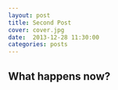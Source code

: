 ```yaml
---
layout: post
title: Second Post
cover: cover.jpg
date:  2013-12-28 11:30:00
categories: posts
---
```


## What happens now?
